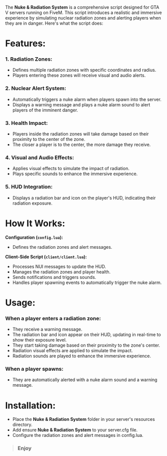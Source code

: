 The **Nuke & Radiation System** is a comprehensive script designed for GTA V servers running on FiveM. This script introduces a realistic and immersive experience by simulating nuclear radiation zones and alerting players when they are in danger. Here's what the script does:
#

# Features:
### 1. Radiation Zones:

- Defines multiple radiation zones with specific coordinates and radius.
- Players entering these zones will receive visual and audio alerts.

### 2. Nuclear Alert System:

- Automatically triggers a nuke alarm when players spawn into the server.
- Displays a warning message and plays a nuke alarm sound to alert players of the imminent danger.


### 3. Health Impact:

- Players inside the radiation zones will take damage based on their proximity to the center of the zone.
- The closer a player is to the center, the more damage they receive.

### 4. Visual and Audio Effects:

- Applies visual effects to simulate the impact of radiation.
- Plays specific sounds to enhance the immersive experience.

### 5. HUD Integration:

- Displays a radiation bar and icon on the player's HUD, indicating their radiation exposure.
##

# How It Works:

**Configuration (`config.lua`):**

- Defines the radiation zones and alert messages.

**Client-Side Script (`client/client.lua`):**
- Processes NUI messages to update the HUD.
- Manages the radiation zones and player health.
- Sends notifications and triggers sounds.
- Handles player spawning events to automatically trigger the nuke alarm.
#

# Usage:
### When a player enters a radiation zone:

- They receive a warning message.
- The radiation bar and icon appear on their HUD, updating in real-time to show their exposure level.
- They start taking damage based on their proximity to the zone's center.
- Radiation visual effects are applied to simulate the impact.
- Radiation sounds are played to enhance the immersive experience.

### When a player spawns:

- They are automatically alerted with a nuke alarm sound and a warning message.

# Installation:
- Place the **Nuke & Radiation System** folder in your server's resources directory.
- Add ensure **Nuke & Radiation System** to your server.cfg file.
- Configure the radiation zones and alert messages in config.lua.
 >### Enjoy
